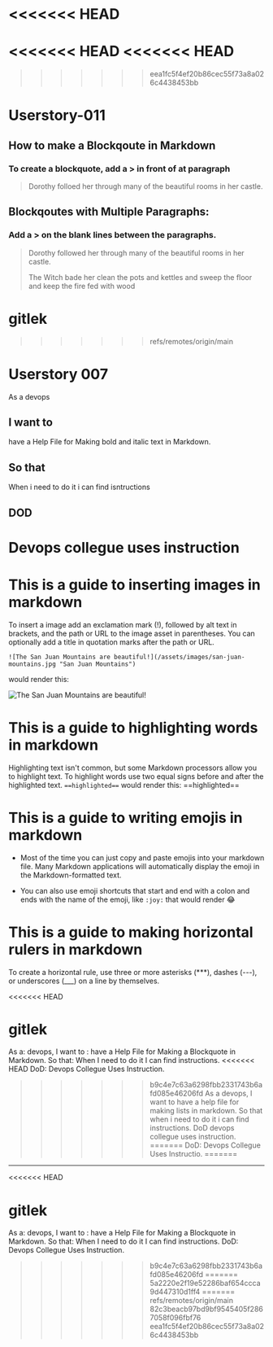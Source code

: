 <<<<<<< HEAD
=======
<<<<<<< HEAD
<<<<<<< HEAD
=======
>>>>>>> eea1fc5f4ef20b86cec55f73a8a026c4438453bb
# Userstory-011
## How to make a  Blockqoute in Markdown

### To create a blockquote, add a > in front of at paragraph
> Dorothy folloed her through many of the beautiful rooms in her castle.

## Blockqoutes with Multiple Paragraphs:
### Add a > on the blank lines between the paragraphs.

> Dorothy followed her through many of the beautiful rooms in her castle.
>
> The Witch bade her clean the pots and kettles and sweep the floor and keep the fire fed with wood

# gitlek
>>>>>>> refs/remotes/origin/main
# Userstory 007
As a devops
## I want to
have a Help File for 
Making bold and italic text in Markdown.
## So that
When i need to do it i can find isntructions
## DOD
Devops collegue uses instruction
=======

# This is a guide to inserting images in markdown

To insert a image add an exclamation mark (!), followed by alt text in brackets, and the path or URL to the image asset in parentheses. You can optionally add a title in quotation marks after the path or URL. 

`![The San Juan Mountains are beautiful!](/assets/images/san-juan-mountains.jpg "San Juan Mountains")`

would render this:

![The San Juan Mountains are beautiful!](/assets/images/san-juan-mountains.jpg "San Juan Mountains")

# This is a guide to highlighting words in markdown

Highlighting text isn't common, but some Markdown processors allow you to highlight text. To highlight words use two equal signs before and after the highlighted text. `==highlighted==` would render this: ==highlighted== 

# This is a guide to writing emojis in markdown

- Most of the time you can just copy and paste emojis into your markdown file. Many Markdown applications will automatically display the emoji in the Markdown-formatted text.

- You can also use emoji shortcuts that start and end with a colon and ends with the name of the emoji, like `:joy:` that would render :joy:

# This is a guide to making horizontal rulers in markdown

To create a horizontal rule, use three or more asterisks (***), dashes (---), or underscores (___) on a line by themselves.

<<<<<<< HEAD
# gitlek

 As a: devops,
 I want to : have a Help File for Making a Blockquote in Markdown.
 So that: When I need to do it I can find instructions.
<<<<<<< HEAD
 DoD: Devops Collegue Uses Instruction.
>>>>>>> b9c4e7c63a6298fbb2331743b6afd085e46206fd
As a devops, I want to have a help file for making lists in markdown. 
So that when i need to do it i can find instructions. 
DoD devops collegue uses instruction. 
=======
 DoD: Devops Collegue Uses Instructio.
=======
___
<<<<<<< HEAD

# gitlek

 As a: devops,
 I want to : have a Help File for Making a Blockquote in Markdown.
 So that: When I need to do it I can find instructions.
 DoD: Devops Collegue Uses Instruction.

>>>>>>> b9c4e7c63a6298fbb2331743b6afd085e46206fd
=======
>>>>>>> 5a2220e2f19e52286baf654ccca9d447310d1ff4
=======
>>>>>>> refs/remotes/origin/main
>>>>>>> 82c3beacb97bd9bf9545405f2867058f096fbf76
>>>>>>> eea1fc5f4ef20b86cec55f73a8a026c4438453bb

